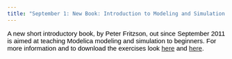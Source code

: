 ```yaml
---
title: "September 1: New Book: Introduction to Modeling and Simulation of Technical and Physical Systems with Modelica"
---
```

<p><span style="border-collapse: collapse; font-family: Calibri, sans-serif; font-size: 15px; color: #000000; line-height: normal;"><span style="outline-width: 0px; outline-style: initial; outline-color: initial; font-size: 15px; background-image: initial; background-attachment: initial; background-origin: initial; background-clip: initial; background-color: transparent; background-position: initial initial; background-repeat: initial initial; padding: 0px; margin: 0px; border: 0px initial initial;" lang="EN-US">A new short introductory book, </span></span><span style="border-collapse: collapse; font-family: Calibri, sans-serif; font-size: 15px; color: #000000; line-height: normal;"><span style="outline-width: 0px; outline-style: initial; outline-color: initial; font-size: 15px; background-image: initial; background-attachment: initial; background-origin: initial; background-clip: initial; background-color: transparent; padding: 0px; margin: 0px; border: 0px initial initial;" lang="EN-US"> by </span>Peter Fritzson, out since </span><span style="border-collapse: collapse; font-family: Calibri, sans-serif; font-size: 15px; color: #000000; line-height: normal;"><span style="outline-width: 0px; outline-style: initial; outline-color: initial; font-size: 15px; background-image: initial; background-attachment: initial; background-origin: initial; background-clip: initial; background-color: transparent; background-position: initial initial; background-repeat: initial initial; padding: 0px; margin: 0px; border: 0px initial initial;" lang="EN-US">September 2011 is </span>aimed at teaching Modelica modeling and simulation to beginners. For more information and to download the exercises look&nbsp;<a href="/component/content/article/117">here</a> and <a href="/component/content/article/208">here</a>. </span></p>